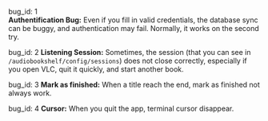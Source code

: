 bug_id: 1  
**Authentification Bug:** Even if you fill in valid credentials, the database sync can be buggy, and authentication may fail. Normally, it works on the second try.

bug_id: 2
**Listening Session:** Sometimes, the session (that you can see in `/audiobookshelf/config/sessions`) does not close correctly, especially if you open VLC, quit it quickly, and start another book.  

bug_id: 3
**Mark as finished:** When a title reach the end, mark as finished not always work.

bug_id: 4
**Cursor:** When you quit the app, terminal cursor disappear.
